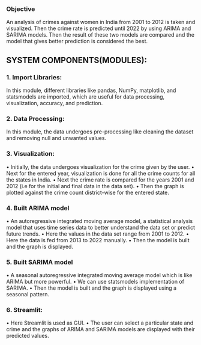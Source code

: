 <h3>Objective</h3>
An analysis of crimes against women in India from 2001 to 2012 is taken and 
visualized. Then the crime rate is predicted until 2022 by using ARIMA and
SARIMA models. Then the result of these two models are compared and the 
model that gives better prediction is considered the best.

<h2> SYSTEM COMPONENTS(MODULES):</h2>
<h3>1. Import Libraries:</h3>
In this module, different libraries like pandas, NumPy, matplotlib, and 
statsmodels are imported, which are useful for data processing, 
visualization, accuracy, and prediction.
<h3>2. Data Processing:</h3>
In this module, the data undergoes pre-processing like cleaning the 
dataset and removing null and unwanted values.
<h3>3. Visualization:</h3>
• Initially, the data undergoes visualization for the crime given by 
the user.
• Next for the entered year, visualization is done for all the crime 
counts for all the states in India.
• Next the crime rate is compared for the years 2001 and 2012 (i.e 
for the initial and final data in the data set).
• Then the graph is plotted against the crime count district-wise for 
the entered state.
<h3>4. Built ARIMA model</h3>
• An autoregressive integrated moving average model, a statistical 
analysis model that uses time series data to better understand the 
data set or predict future trends.
• Here the values in the data set range from 2001 to 2012.
• Here the data is fed from 2013 to 2022 manually.
• Then the model is built and the graph is displayed.
<h3>5. Built SARIMA model</h3>
• A seasonal autoregressive integrated moving average model
which is like ARIMA but more powerful.
• We can use statsmodels implementation of SARIMA.
• Then the model is built and the graph is displayed using a seasonal 
pattern.
<h3>6. Streamlit:</h3>
• Here Streamlit is used as GUI.
• The user can select a particular state and crime and the graphs of 
ARIMA and SARIMA models are displayed with their predicted 
values.
